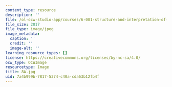 ```yaml
---
content_type: resource
description: ''
file: /ol-ocw-studio-app/courses/6-001-structure-and-interpretation-of-computer-programs-spring-2005/7a4b999b78175374c40acda63b12fb4f_8A.jpg
file_size: 2017
file_type: image/jpeg
image_metadata:
  caption: ''
  credit: ''
  image-alt: ''
learning_resource_types: []
license: https://creativecommons.org/licenses/by-nc-sa/4.0/
ocw_type: OCWImage
resourcetype: Image
title: 8A.jpg
uid: 7a4b999b-7817-5374-c40a-cda63b12fb4f
---
```

